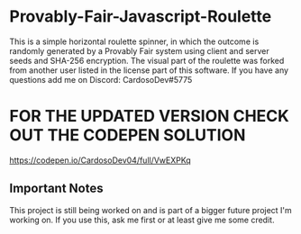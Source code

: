 # Provably-Fair-Javascript-Roulette
This is a simple horizontal roulette spinner, in which the outcome is randomly generated by a Provably Fair system using client and server seeds and SHA-256 encryption. The visual part of the roulette was forked from another user listed in the license part of this software.  If you have any questions add me on Discord: CardosoDev#5775

# FOR THE UPDATED VERSION CHECK OUT THE CODEPEN SOLUTION
  https://codepen.io/CardosoDev04/full/VwEXPKq
## Important Notes

This project is still being worked on and is part of a bigger future project I'm working on.
If you use this, ask me first or at least give me some credit.
